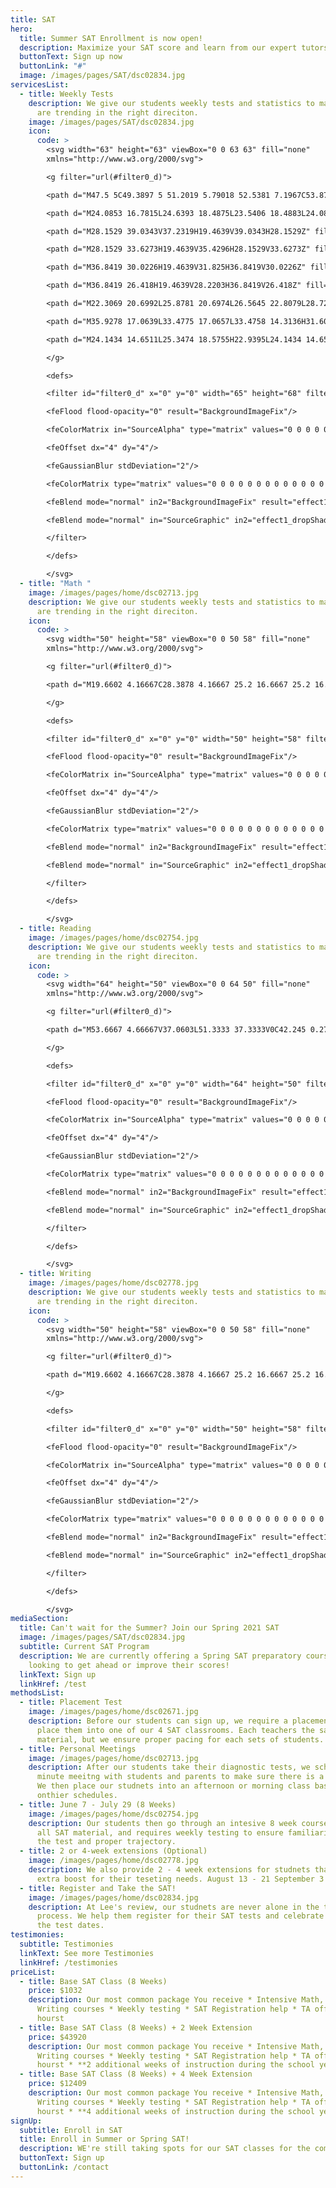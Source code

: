 ```yaml
---
title: SAT
hero:
  title: Summer SAT Enrollment is now open!
  description: Maximize your SAT score and learn from our expert tutors!
  buttonText: Sign up now
  buttonLink: "#"
  image: /images/pages/SAT/dsc02834.jpg
servicesList:
  - title: Weekly Tests
    description: We give our students weekly tests and statistics to make sure they
      are trending in the right direciton.
    image: /images/pages/SAT/dsc02834.jpg
    icon:
      code: >
        <svg width="63" height="63" viewBox="0 0 63 63" fill="none"
        xmlns="http://www.w3.org/2000/svg">

        <g filter="url(#filter0_d)">

        <path d="M47.5 5C49.3897 5 51.2019 5.79018 52.5381 7.1967C53.8743 8.60322 54.625 10.5109 54.625 12.5V17.5H49.875V47.5C49.875 49.4891 49.1243 51.3968 47.7881 52.8033C46.4519 54.2098 44.6397 55 42.75 55H9.5C7.61033 55 5.79806 54.2098 4.46186 52.8033C3.12567 51.3968 2.375 49.4891 2.375 47.5V42.5H40.375V47.5C40.3751 48.1123 40.5886 48.7034 40.9752 49.1609C41.3618 49.6185 41.8944 49.9109 42.4721 49.9825L42.75 50C43.3317 49.9999 43.8932 49.7751 44.3279 49.3682C44.7626 48.9613 45.0403 48.4006 45.1084 47.7925L45.125 47.5V10H14.25C13.6683 10.0001 13.1068 10.2249 12.6721 10.6318C12.2374 11.0387 11.9597 11.5994 11.8916 12.2075L11.875 12.5V37.5H7.125V12.5C7.125 10.5109 7.87567 8.60322 9.21186 7.1967C10.5481 5.79018 12.3603 5 14.25 5H47.5Z" fill="white"/>

        <path d="M24.0853 16.7815L24.6393 18.4875L23.5406 18.4883L24.0853 16.7815Z" fill="white" stroke="white"/>

        <path d="M28.1529 39.0343V37.2319H19.4639V39.0343H28.1529Z" fill="white"/>

        <path d="M28.1529 33.6273H19.4639V35.4296H28.1529V33.6273Z" fill="white"/>

        <path d="M36.8419 30.0226H19.4639V31.825H36.8419V30.0226Z" fill="white"/>

        <path d="M36.8419 26.418H19.4639V28.2203H36.8419V26.418Z" fill="white"/>

        <path d="M22.3069 20.6992L25.8781 20.6974L26.5645 22.8079L28.7298 22.8061L25.0231 12.5581L23.1358 12.5599L19.4639 22.8133L21.6292 22.8115L22.3069 20.6992Z" fill="white"/>

        <path d="M35.9278 17.0639L33.4775 17.0657L33.4758 14.3136H31.6094L31.6111 17.0675L29.1539 17.0693L29.1556 18.9059L31.6129 18.9041L31.6146 21.777L33.481 21.7752L33.4793 18.9023L35.9296 18.9005L35.9278 17.0639Z" fill="white"/>

        <path d="M24.1434 14.6511L25.3474 18.5755H22.9395L24.1434 14.6511Z" fill="#514C48"/>

        </g>

        <defs>

        <filter id="filter0_d" x="0" y="0" width="65" height="68" filterUnits="userSpaceOnUse" color-interpolation-filters="sRGB">

        <feFlood flood-opacity="0" result="BackgroundImageFix"/>

        <feColorMatrix in="SourceAlpha" type="matrix" values="0 0 0 0 0 0 0 0 0 0 0 0 0 0 0 0 0 0 127 0"/>

        <feOffset dx="4" dy="4"/>

        <feGaussianBlur stdDeviation="2"/>

        <feColorMatrix type="matrix" values="0 0 0 0 0 0 0 0 0 0 0 0 0 0 0 0 0 0 0.25 0"/>

        <feBlend mode="normal" in2="BackgroundImageFix" result="effect1_dropShadow"/>

        <feBlend mode="normal" in="SourceGraphic" in2="effect1_dropShadow" result="shape"/>

        </filter>

        </defs>

        </svg>
  - title: "Math "
    image: /images/pages/home/dsc02713.jpg
    description: We give our students weekly tests and statistics to make sure they
      are trending in the right direciton.
    icon:
      code: >
        <svg width="50" height="58" viewBox="0 0 50 58" fill="none"
        xmlns="http://www.w3.org/2000/svg">

        <g filter="url(#filter0_d)">

        <path d="M19.6602 4.16667C28.3878 4.16667 25.2 16.6667 25.2 16.6667C25.2 16.6667 37.8 13.2292 37.8 21.7854V45.8333H4.2V4.16667H19.6602ZM21.3969 0H0V50H42V20.0292C42 15.0479 28.0392 0 21.3969 0ZM31.5 27.0833H10.5V25H31.5V27.0833ZM31.5 31.25H10.5V33.3333H31.5V31.25ZM31.5 37.5H10.5V39.5833H31.5V37.5Z" fill="white"/>

        </g>

        <defs>

        <filter id="filter0_d" x="0" y="0" width="50" height="58" filterUnits="userSpaceOnUse" color-interpolation-filters="sRGB">

        <feFlood flood-opacity="0" result="BackgroundImageFix"/>

        <feColorMatrix in="SourceAlpha" type="matrix" values="0 0 0 0 0 0 0 0 0 0 0 0 0 0 0 0 0 0 127 0"/>

        <feOffset dx="4" dy="4"/>

        <feGaussianBlur stdDeviation="2"/>

        <feColorMatrix type="matrix" values="0 0 0 0 0 0 0 0 0 0 0 0 0 0 0 0 0 0 0.25 0"/>

        <feBlend mode="normal" in2="BackgroundImageFix" result="effect1_dropShadow"/>

        <feBlend mode="normal" in="SourceGraphic" in2="effect1_dropShadow" result="shape"/>

        </filter>

        </defs>

        </svg>
  - title: Reading
    image: /images/pages/home/dsc02754.jpg
    description: We give our students weekly tests and statistics to make sure they
      are trending in the right direciton.
    icon:
      code: >
        <svg width="64" height="50" viewBox="0 0 64 50" fill="none"
        xmlns="http://www.w3.org/2000/svg">

        <g filter="url(#filter0_d)">

        <path d="M53.6667 4.66667V37.0603L51.3333 37.3333V0C42.245 0.277667 33.8217 1.778 27.9953 5.404C22.1713 1.778 13.7573 0.277667 4.66667 0V37.3333L2.33333 37.0603V4.66667H0V39.6667H21.133C24.584 39.6667 24.962 42 27.9953 42C31.038 42 31.4043 39.6667 34.86 39.6667H56V4.66667H53.6667ZM25.6667 36.505C21.126 34.7037 16.0137 33.544 9.33333 33.0423V4.92333C14.8213 5.383 20.9907 6.49833 25.6667 9.408V36.505ZM46.6667 33.0423C39.9863 33.544 34.874 34.7037 30.3333 36.505V9.408C35.0093 6.49833 41.1787 5.383 46.6667 4.92333V33.0423Z" fill="white"/>

        </g>

        <defs>

        <filter id="filter0_d" x="0" y="0" width="64" height="50" filterUnits="userSpaceOnUse" color-interpolation-filters="sRGB">

        <feFlood flood-opacity="0" result="BackgroundImageFix"/>

        <feColorMatrix in="SourceAlpha" type="matrix" values="0 0 0 0 0 0 0 0 0 0 0 0 0 0 0 0 0 0 127 0"/>

        <feOffset dx="4" dy="4"/>

        <feGaussianBlur stdDeviation="2"/>

        <feColorMatrix type="matrix" values="0 0 0 0 0 0 0 0 0 0 0 0 0 0 0 0 0 0 0.25 0"/>

        <feBlend mode="normal" in2="BackgroundImageFix" result="effect1_dropShadow"/>

        <feBlend mode="normal" in="SourceGraphic" in2="effect1_dropShadow" result="shape"/>

        </filter>

        </defs>

        </svg>
  - title: Writing
    image: /images/pages/home/dsc02778.jpg
    description: We give our students weekly tests and statistics to make sure they
      are trending in the right direciton.
    icon:
      code: >
        <svg width="50" height="58" viewBox="0 0 50 58" fill="none"
        xmlns="http://www.w3.org/2000/svg">

        <g filter="url(#filter0_d)">

        <path d="M19.6602 4.16667C28.3878 4.16667 25.2 16.6667 25.2 16.6667C25.2 16.6667 37.8 13.2292 37.8 21.7854V45.8333H4.2V4.16667H19.6602ZM21.3969 0H0V50H42V20.0292C42 15.0479 28.0392 0 21.3969 0ZM31.5 27.0833H10.5V25H31.5V27.0833ZM31.5 31.25H10.5V33.3333H31.5V31.25ZM31.5 37.5H10.5V39.5833H31.5V37.5Z" fill="white"/>

        </g>

        <defs>

        <filter id="filter0_d" x="0" y="0" width="50" height="58" filterUnits="userSpaceOnUse" color-interpolation-filters="sRGB">

        <feFlood flood-opacity="0" result="BackgroundImageFix"/>

        <feColorMatrix in="SourceAlpha" type="matrix" values="0 0 0 0 0 0 0 0 0 0 0 0 0 0 0 0 0 0 127 0"/>

        <feOffset dx="4" dy="4"/>

        <feGaussianBlur stdDeviation="2"/>

        <feColorMatrix type="matrix" values="0 0 0 0 0 0 0 0 0 0 0 0 0 0 0 0 0 0 0.25 0"/>

        <feBlend mode="normal" in2="BackgroundImageFix" result="effect1_dropShadow"/>

        <feBlend mode="normal" in="SourceGraphic" in2="effect1_dropShadow" result="shape"/>

        </filter>

        </defs>

        </svg>
mediaSection:
  title: Can't wait for the Summer? Join our Spring 2021 SAT
  image: /images/pages/SAT/dsc02834.jpg
  subtitle: Current SAT Program
  description: We are currently offering a Spring SAT preparatory course for those
    looking to get ahead or improve their scores!
  linkText: Sign up
  linkHref: /test
methodsList:
  - title: Placement Test
    image: /images/pages/home/dsc02671.jpg
    description: Before our students can sign up, we require a placement test to
      place them into one of our 4 SAT classrooms. Each teachers the same
      material, but we ensure proper pacing for each sets of students.
  - title: Personal Meetings
    image: /images/pages/home/dsc02713.jpg
    description: After our students take their diagnostic tests, we schedule a 20
      minute meeitng with students and parents to make sure there is a good fit.
      We then place our studnets into an afternoon or morning class based
      onthier schedules.
  - title: June 7 - July 29 (8 Weeks)
    image: /images/pages/home/dsc02754.jpg
    description: Our students then go through an intesive 8 week course taht covers
      all SAT material, and requires weekly testing to ensure familiarity with
      the test and proper trajectory.
  - title: 2 or 4-week extensions (Optional)
    image: /images/pages/home/dsc02778.jpg
    description: We also provide 2 - 4 week extensions for studnets that need the
      extra boost for their teseting needs. August 13 - 21 September 3 - 25
  - title: Register and Take the SAT!
    image: /images/pages/home/dsc02834.jpg
    description: At Lee's review, our studnets are never alone in the test taking
      process. We help them register for their SAT tests and celebrate aftter
      the test dates.
testimonies:
  subtitle: Testimonies
  linkText: See more Testimonies
  linkHref: /testimonies
priceList:
  - title: Base SAT Class (8 Weeks)
    price: $1032
    description: Our most common package You receive * Intensive Math, Reading, and
      Writing courses * Weekly testing * SAT Registration help * TA office
      hourst
  - title: Base SAT Class (8 Weeks) + 2 Week Extension
    price: $43920
    description: Our most common package You receive * Intensive Math, Reading, and
      Writing courses * Weekly testing * SAT Registration help * TA office
      hourst * **2 additional weeks of instruction during the school year**
  - title: Base SAT Class (8 Weeks) + 4 Week Extension
    price: $12409
    description: Our most common package You receive * Intensive Math, Reading, and
      Writing courses * Weekly testing * SAT Registration help * TA office
      hourst * **4 additional weeks of instruction during the school year**
signUp:
  subtitle: Enroll in SAT
  title: Enroll in Summer or Spring SAT!
  description: WE're still taking spots for our SAT classes for the coming year.
  buttonText: Sign up
  buttonLink: /contact
---
```


